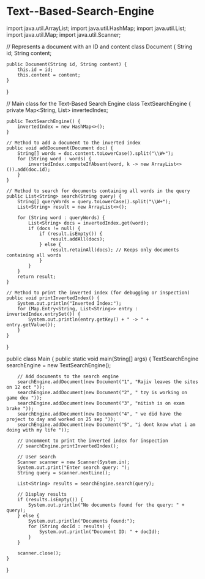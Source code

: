 # Text--Based-Search-Engine
import java.util.ArrayList;
import java.util.HashMap;
import java.util.List;
import java.util.Map;
import java.util.Scanner;

// Represents a document with an ID and content
class Document {
    String id;
    String content;

    public Document(String id, String content) {
        this.id = id;
        this.content = content;
    }
}

// Main class for the Text-Based Search Engine
class TextSearchEngine {
    private Map<String, List<String>> invertedIndex;

    public TextSearchEngine() {
        invertedIndex = new HashMap<>();
    }

    // Method to add a document to the inverted index
    public void addDocument(Document doc) {
        String[] words = doc.content.toLowerCase().split("\\W+");
        for (String word : words) {
            invertedIndex.computeIfAbsent(word, k -> new ArrayList<>()).add(doc.id);
        }
    }

    // Method to search for documents containing all words in the query
    public List<String> search(String query) {
        String[] queryWords = query.toLowerCase().split("\\W+");
        List<String> result = new ArrayList<>();

        for (String word : queryWords) {
            List<String> docs = invertedIndex.get(word);
            if (docs != null) {
                if (result.isEmpty()) {
                    result.addAll(docs);
                } else {
                    result.retainAll(docs); // Keeps only documents containing all words
                }
            }
        }
        return result;
    }

    // Method to print the inverted index (for debugging or inspection)
    public void printInvertedIndex() {
        System.out.println("Inverted Index:");
        for (Map.Entry<String, List<String>> entry : invertedIndex.entrySet()) {
            System.out.println(entry.getKey() + " -> " + entry.getValue());
        }
    }
}

public class Main {
    public static void main(String[] args) {
        TextSearchEngine searchEngine = new TextSearchEngine();

        // Add documents to the search engine
        searchEngine.addDocument(new Document("1", "Rajiv leaves the sites on 12 oct "));
        searchEngine.addDocument(new Document("2", " tzy is working on game dev "));
        searchEngine.addDocument(new Document("3", "nitish is on exam brake "));
        searchEngine.addDocument(new Document("4", " we did have the project to day and worked on 25 sep "));
        searchEngine.addDocument(new Document("5", "i dont know what i am doing with my life "));

        // Uncomment to print the inverted index for inspection
        // searchEngine.printInvertedIndex();

        // User search
        Scanner scanner = new Scanner(System.in);
        System.out.print("Enter search query: ");
        String query = scanner.nextLine();

        List<String> results = searchEngine.search(query);

        // Display results
        if (results.isEmpty()) {
            System.out.println("No documents found for the query: " + query);
        } else {
            System.out.println("Documents found:");
            for (String docId : results) {
                System.out.println("Document ID: " + docId);
            }
        }
        
        scanner.close();
    }
}

